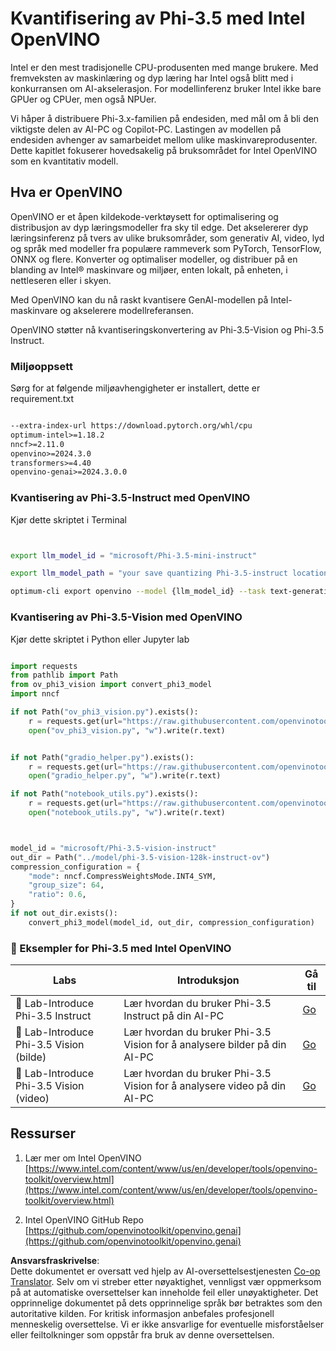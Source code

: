 <!--
CO_OP_TRANSLATOR_METADATA:
{
  "original_hash": "3139a6a82f357a9f90f1fe51c4caf65a",
  "translation_date": "2025-05-09T13:57:47+00:00",
  "source_file": "md/01.Introduction/04/UsingIntelOpenVINOQuantifyingPhi.md",
  "language_code": "no"
}
-->
# **Kvantifisering av Phi-3.5 med Intel OpenVINO**

Intel er den mest tradisjonelle CPU-produsenten med mange brukere. Med fremveksten av maskinlæring og dyp læring har Intel også blitt med i konkurransen om AI-akselerasjon. For modellinferenz bruker Intel ikke bare GPUer og CPUer, men også NPUer.

Vi håper å distribuere Phi-3.x-familien på endesiden, med mål om å bli den viktigste delen av AI-PC og Copilot-PC. Lastingen av modellen på endesiden avhenger av samarbeidet mellom ulike maskinvareprodusenter. Dette kapitlet fokuserer hovedsakelig på bruksområdet for Intel OpenVINO som en kvantitativ modell.

## **Hva er OpenVINO**

OpenVINO er et åpen kildekode-verktøysett for optimalisering og distribusjon av dyp læringsmodeller fra sky til edge. Det akselererer dyp læringsinferenz på tvers av ulike bruksområder, som generativ AI, video, lyd og språk med modeller fra populære rammeverk som PyTorch, TensorFlow, ONNX og flere. Konverter og optimaliser modeller, og distribuer på en blanding av Intel® maskinvare og miljøer, enten lokalt, på enheten, i nettleseren eller i skyen.

Med OpenVINO kan du nå raskt kvantisere GenAI-modellen på Intel-maskinvare og akselerere modellreferansen.

OpenVINO støtter nå kvantiseringskonvertering av Phi-3.5-Vision og Phi-3.5 Instruct.

### **Miljøoppsett**

Sørg for at følgende miljøavhengigheter er installert, dette er requirement.txt

```txt

--extra-index-url https://download.pytorch.org/whl/cpu
optimum-intel>=1.18.2
nncf>=2.11.0
openvino>=2024.3.0
transformers>=4.40
openvino-genai>=2024.3.0.0

```

### **Kvantisering av Phi-3.5-Instruct med OpenVINO**

Kjør dette skriptet i Terminal

```bash


export llm_model_id = "microsoft/Phi-3.5-mini-instruct"

export llm_model_path = "your save quantizing Phi-3.5-instruct location"

optimum-cli export openvino --model {llm_model_id} --task text-generation-with-past --weight-format int4 --group-size 128 --ratio 0.6  --sym  --trust-remote-code {llm_model_path}


```

### **Kvantisering av Phi-3.5-Vision med OpenVINO**

Kjør dette skriptet i Python eller Jupyter lab

```python

import requests
from pathlib import Path
from ov_phi3_vision import convert_phi3_model
import nncf

if not Path("ov_phi3_vision.py").exists():
    r = requests.get(url="https://raw.githubusercontent.com/openvinotoolkit/openvino_notebooks/latest/notebooks/phi-3-vision/ov_phi3_vision.py")
    open("ov_phi3_vision.py", "w").write(r.text)


if not Path("gradio_helper.py").exists():
    r = requests.get(url="https://raw.githubusercontent.com/openvinotoolkit/openvino_notebooks/latest/notebooks/phi-3-vision/gradio_helper.py")
    open("gradio_helper.py", "w").write(r.text)

if not Path("notebook_utils.py").exists():
    r = requests.get(url="https://raw.githubusercontent.com/openvinotoolkit/openvino_notebooks/latest/utils/notebook_utils.py")
    open("notebook_utils.py", "w").write(r.text)



model_id = "microsoft/Phi-3.5-vision-instruct"
out_dir = Path("../model/phi-3.5-vision-128k-instruct-ov")
compression_configuration = {
    "mode": nncf.CompressWeightsMode.INT4_SYM,
    "group_size": 64,
    "ratio": 0.6,
}
if not out_dir.exists():
    convert_phi3_model(model_id, out_dir, compression_configuration)

```

### **🤖 Eksempler for Phi-3.5 med Intel OpenVINO**

| Labs    | Introduksjon | Gå til |
| -------- | ------- |  ------- |
| 🚀 Lab-Introduce Phi-3.5 Instruct  | Lær hvordan du bruker Phi-3.5 Instruct på din AI-PC    |  [Go](../../../../../code/09.UpdateSamples/Aug/intel-phi35-instruct-zh.ipynb)    |
| 🚀 Lab-Introduce Phi-3.5 Vision (bilde) | Lær hvordan du bruker Phi-3.5 Vision for å analysere bilder på din AI-PC      |  [Go](../../../../../code/09.UpdateSamples/Aug/intel-phi35-vision-img.ipynb)    |
| 🚀 Lab-Introduce Phi-3.5 Vision (video)   | Lær hvordan du bruker Phi-3.5 Vision for å analysere video på din AI-PC    |  [Go](../../../../../code/09.UpdateSamples/Aug/intel-phi35-vision-video.ipynb)    |

## **Ressurser**

1. Lær mer om Intel OpenVINO [https://www.intel.com/content/www/us/en/developer/tools/openvino-toolkit/overview.html](https://www.intel.com/content/www/us/en/developer/tools/openvino-toolkit/overview.html)

2. Intel OpenVINO GitHub Repo [https://github.com/openvinotoolkit/openvino.genai](https://github.com/openvinotoolkit/openvino.genai)

**Ansvarsfraskrivelse**:  
Dette dokumentet er oversatt ved hjelp av AI-oversettelsestjenesten [Co-op Translator](https://github.com/Azure/co-op-translator). Selv om vi streber etter nøyaktighet, vennligst vær oppmerksom på at automatiske oversettelser kan inneholde feil eller unøyaktigheter. Det opprinnelige dokumentet på dets opprinnelige språk bør betraktes som den autoritative kilden. For kritisk informasjon anbefales profesjonell menneskelig oversettelse. Vi er ikke ansvarlige for eventuelle misforståelser eller feiltolkninger som oppstår fra bruk av denne oversettelsen.